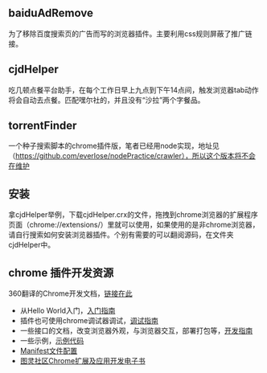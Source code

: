 ## baiduAdRemove

为了移除百度搜索页的广告而写的浏览器插件。主要利用css规则屏蔽了推广链接。

## cjdHelper

吃几顿点餐平台助手，在每个工作日早上九点到下午14点间，触发浏览器tab动作将会自动去点餐。匹配嘿尔社的，并且没有“沙拉”两个字餐品。

## torrentFinder

一个种子搜索脚本的chrome插件版，笔者已经用node实现，地址见（https://github.com/everlose/nodePractice/crawler），所以这个版本将不会在维护

## 安装

拿cjdHelper举例，下载cjdHelper.crx的文件，拖拽到chrome浏览器的扩展程序页面（chrome://extensions/）里就可以使用，如果使用的是非chrome浏览器，请自行搜索如何安装浏览器插件。个别有需要的可以翻阅源码，在文件夹cjdHelper中。

## chrome 插件开发资源

360翻译的Chrome开发文档，[链接在此](http://open.chrome.360.cn/extension_dev/overview.html)

* 从Hello World入门，[入门指南](http://open.chrome.360.cn/extension_dev/getstarted.html)
* 插件也可使用chrome调试器调试，[调试指南](http://open.chrome.360.cn/extension_dev/tut_debugging.html)
* 一些接口的文档，改变浏览器外观，与浏览器交互，部署打包等，[开发指南](http://open.chrome.360.cn/extension_dev/devguide.html)
* 一些示例，[示例代码](http://open.chrome.360.cn/extension_dev/samples.html)
* [Manifest文件配置](http://open.chrome.360.cn/extension_dev/manifest.html)
* [图灵社区Chrome扩展及应用开发电子书](http://www.ituring.com.cn/minibook/950)